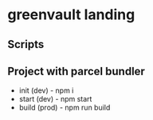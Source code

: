 # greenvault landing

## Scripts
Project with parcel bundler
------------------
* init (dev) - npm i
* start (dev) - npm start
* build (prod) - npm run build
